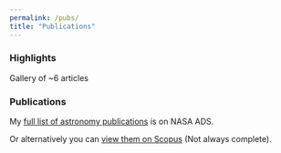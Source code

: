 ```yaml
---
permalink: /pubs/
title: "Publications"
---
```


### Highlights
Gallery of ~6 articles

### Publications
My [full list of astronomy publications](http://adsabs.harvard.edu/cgi-bin/nph-abs_connect?library&libname=taramurphy_ref&libid=45abd57644) is on NASA ADS.

Or alternatively you can [view them on Scopus](https://orcid.org/0000-0002-2686-438X) (Not always complete).




